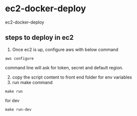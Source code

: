 # ec2-docker-deploy
ec2-docker-deploy


## steps to deploy in ec2

1. Once ec2 is up, configure aws with below command
```
aws configure
```
command line will ask for token, secret and default region.

2. copy the script content to front end folder for env variables
3. run make command
```
make run
```

for dev
```
make run-dev
```